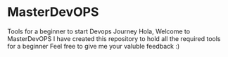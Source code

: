 # MasterDevOPS
Tools for a beginner to start Devops Journey
Hola,
Welcome to MasterDevOPS
I have created this repository to hold all the required tools for a beginner 
Feel free to give me your valuble feedback :)

